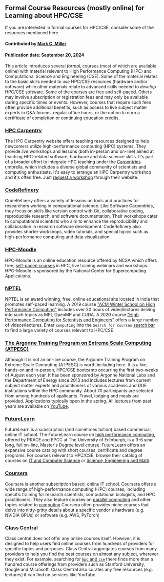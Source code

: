 ## Formal Course Resources (mostly online) for Learning about HPC/CSE

<!--- deck text start --->
If you are interested in formal courses for HPC/CSE, consider some of the resources mentioned here.
<!--- deck text end --->

#### Contributed by [Mark C. Miller](https://github.com/markcmiller86)
#### Publication date: September 20, 2024

This article introduces several *formal*, courses (most of which are available online) with material relevant to High Performance Computing (HPC) and Computational Science and Engineering (CSE).
Some of the material relates to the basic skills needed to *use* HPC/CSE resources (hardware and/or software) while other materials relate to advanced skills needed to *develop* HPC/CSE software.
Some of the courses are free and self-paced.
Others may involve subscription or registration fees and may only be available during specific times or events.
However, courses that require such fees often provide additional benefits, such as access to live subject matter experts in Q&A forums, regular office hours, or the option to earn a certificate of completion or continuing education credits.

### [HPC Carpentry](http://www.hpc-carpentry.org)

The HPC Carpentry website offers teaching resources designed to help newcomers utilize high-performance computing (HPC) systems.
They provide *live* workshops and lessons (both in-person and on-line) aimed at teaching HPC-related software, hardware and data science skills.
It's part of a broader effort to integrate HPC teaching under the [Carpentries](https://software-carpentry.org) umbrella, which includes a diverse global community of scientists and computing enthusiasts.
It's easy to arrange an HPC Carpentry workshop and it's often free.
Just [request a workshop](https://www.hpc-carpentry.org/request-workshop/) through their website.

### [CodeRefinery](https://coderefinery.org)

CodeRefinery offers a variety of lessons on tools and practices for researchers working in computational science.
Like Software Carpentries, they focus on skills like version control with Git, collaborative coding, reproducible research, and software documentation.
Their workshops cater to computational scientists who aim to enhance the reproducibility and collaboration in research software development.
CodeRefinery also provides shorter workshops, video tutorials, and special topics such as high-performance computing and data visualization.

### [HPC-Moodle](https://www.hpc-training.org/moodle/)

HPC-Moodle is an online education resource offered by NCSA which offers free, [self-paced courses](https://www.hpc-training.org/moodle/course/index.php?categoryid=11) in HPC, live training webinars and workshops.
HPC-Moodle is sponsored by the National Center for Supercomputing Applications.

### [NPTEL](https://nptel.ac.in)

NPTEL is an award winning, free, online educational site located in India that promotes self-paced learning.
A 2019 course ["ACM Winter School on High Performance Computing"](https://nptel.ac.in/courses/128106014) includes over 30 hours of video/lectures delving into such topics as MPI, OpenMP and CUDA.
A 2020 course ["High Performance Computing for Scientists and Engineers"](https://archive.nptel.ac.in/courses/112/105/112105293/) offers a large number of videos/lectures.
Enter `computing` into the `Search for courses` [search bar](https://nptel.ac.in/courses) to find a large variety of courses relevant to HPC/CSE.

### [The Argonne Training Program on Extreme Scale Computing (ATPESC)](https://extremecomputingtraining.anl.gov)

Although it is not an on-line course, the Argonne Training Program on Extreme Scale Computing (ATPESC) is worth including here.
It is a live, hands-on and in-person, HPC/CSE bootcamp occurring the first two-weeks of August each year.
It has been sponsored by Argonne National Labs and the Department of Energy since 2013 and includes lectures from current subject matter experts and practitioners of various academic and DOE institutions within the HPC community.
About 70 participants are selected from among hundreds of applicants.
Travel, lodging and meals are provided.
Applications typically open in the spring.
All lectures from past years are available on [YouTube](https://www.youtube.com/results?search_query=atpesc).

### [FutureLearn](https://www.futurelearn.com)

FutureLearn is a subscription (and sometimes tuition) based commercial, online IT school.
The FutureLearn course on [high performance computing](https://www.futurelearn.com/degree/the-university-of-edinburgh-high-performance-computing), offered by PRACE and EPCC at The University of Edinburgh, is a 3-6 year long, full on-line, Master's Degree level course.
FutureLearn offers an expansive course catalog with short courses, certificate and degree programs.
For courses relevant to HPC/CSE, browse their catalog of courses on [IT and Computer Science](https://www.futurelearn.com/subjects/it-and-computer-science-courses) or [Science, Engineering and Math](https://www.futurelearn.com/subjects/science-engineering-and-maths-courses)

### [Coursera](https://www.coursera.org)

Coursera is another subscription based, online IT school.
Coursera offers a wide range of high-performance computing (HPC) courses, including specific training for research scientists, computational biologists, and HPC practitioners.
They also feature courses on [parallel computing](https://www.coursera.org/learn/scala-parallel-programming) and other topics related to [computing](https://www.coursera.org/search?query=computational)
Coursera often provides niche courses that delve into nitty-gritty details about a specific vendor's hardware (e.g. NVIDIA GPUs) or software (e.g. AWS, PyTorch)

### [Class Central](https://www.classcentral.com)

Class central does not offer any online courses itself.
However, it is designed to help users find online courses from hundreds of providers for specific topics and purposes.
Class Central aggregates courses from many providers to help you find the best courses on almost any subject, wherever they exist.
For example, searching for [`hpc` and `cse`](https://www.classcentral.com/search?q=hpc+cse) there finds more than a hundred course offerings from providers such as Stanford University, Google and Microsoft.
Class Central also curates any free resources (e.g. lectures) it can find on services like YouTube.

<!---
Publish: yes
Pinned: no
Topics: online learning
--->
